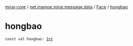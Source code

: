 [mirai-core](../../index.md) / [net.mamoe.mirai.message.data](../index.md) / [Face](index.md) / [hongbao](./hongbao.md)

# hongbao

`const val hongbao: `[`Int`](https://kotlinlang.org/api/latest/jvm/stdlib/kotlin/-int/index.html)